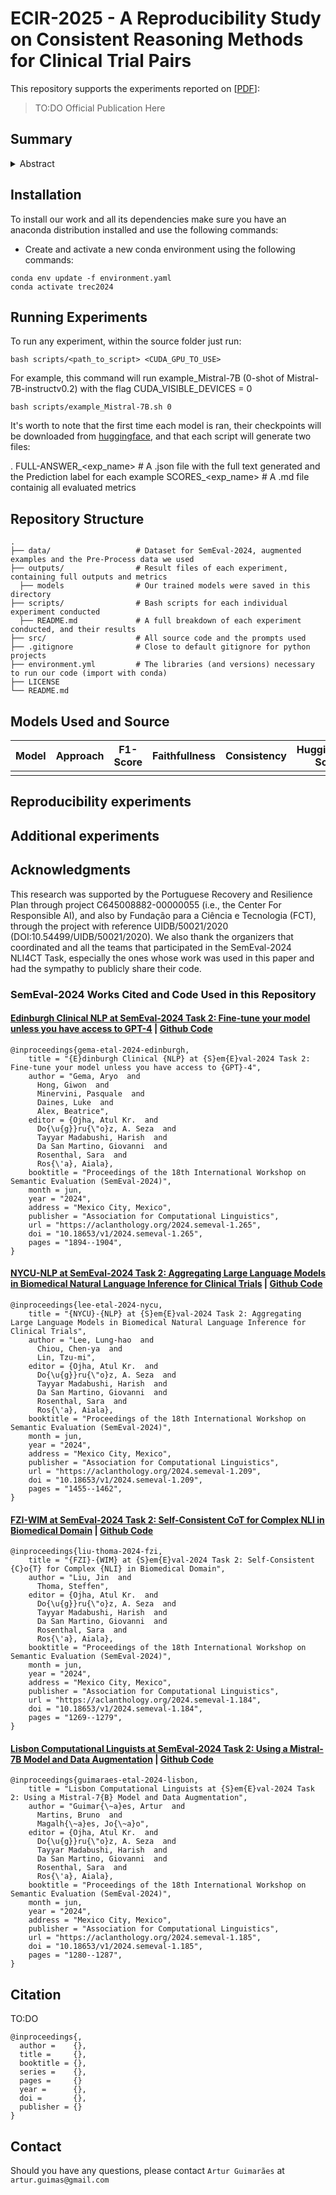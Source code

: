 # ECIR-2025 - A Reproducibility Study on Consistent Reasoning Methods for Clinical Trial Pairs
This repository supports the experiments reported on [[PDF]()]:

> TO:DO Official Publication Here

## Summary


<details>
<summary>Abstract</summary>
<br>
With the rapid expansion of AI in healthcare, ensuring that models can accurately and consistently reason within the medical domain is essential for enhancing clinical decision-making, as flawed or under-analysed advances could have detrimental consequences for patient health outcomes. Consistent reasoning is particularly challenging, as once a model outputs a judgment for a given medical statement, it should retain that judgment when faced with another statement that is only syntactically altered, and contrarily when other statements reflect a true semantic shift the model should adjust its judgment accordingly.In this paper, we describe the process of reproducing state-of-the-art methods for safe biomedical Natural Language Inference in Clinical Trials (NLI4CT), emphasizing challenges such as models' vulnerability to small input variations and the inherent complexity of Clinical Trial Reports (CTRs), which are primarily intended for expert interpretation. To improve the reproducibility thoroughness, we extend existing methods and explore a broader set of techniques, establishing baseline scores across several widely used models. We evaluate the reasoning capabilities of Large Language Models (LLMs) within the SemEval-2024 NLI4CT task, a task focused on robustness, serving as an ideal proxy for real-world applications. We conclude with an analysis of the results, highlighting key insights and empirical lessons that contribute to future research in this domain.
</details>

## Installation

To install our work and all its dependencies make sure you have an anaconda distribution installed and use the following commands:

  - Create and activate a new conda environment using the following commands:
  ```
  conda env update -f environment.yaml
  conda activate trec2024
  ```

## Running Experiments

To run any experiment, within the source folder just run:

```
bash scripts/<path_to_script> <CUDA_GPU_TO_USE>
```

For example, this command will run example_Mistral-7B (0-shot of Mistral-7B-instructv0.2) with the flag CUDA_VISIBLE_DEVICES = 0

```
bash scripts/example_Mistral-7B.sh 0
```

It's worth to note that the first time each model is ran, their checkpoints will be downloaded from [huggingface]([url](https://huggingface.co/)), and that each script will generate two files:

.
FULL-ANSWER_<exp_name>     # A .json file with the full text generated and the Prediction label for each example
SCORES_<exp_name>          # A .md file containig all evaluated metrics



## Repository Structure

    .
    ├── data/                   # Dataset for SemEval-2024, augmented examples and the Pre-Process data we used 
    ├── outputs/                # Result files of each experiment, containing full outputs and metrics
      ├── models                # Our trained models were saved in this directory
    ├── scripts/                # Bash scripts for each individual experiment conducted
      ├── README.md             # A full breakdown of each experiment conducted, and their results
    ├── src/                    # All source code and the prompts used
    ├── .gitignore              # Close to default gitignore for python projects
    ├── environment.yml         # The libraries (and versions) necessary to run our code (import with conda)
    ├── LICENSE
    └── README.md


## Models Used and Source

| Model  | Approach | F1-Score | Faithfullness | Consistency | HuggingFace-Source |
|--------|----------|----------|---------------|-------------|--------------------|
|        |          |          |               |             |                    |

## Reproducibility experiments

## Additional experiments


## Acknowledgments

This research was supported by the Portuguese Recovery and Resilience Plan through project C645008882-00000055 (i.e., the Center For Responsible AI), and also by Fundação para a Ciência e Tecnologia (FCT), through the project with reference UIDB/50021/2020 (DOI:10.54499/UIDB/50021/2020). We also thank the organizers that coordinated and all the teams that participated in the SemEval-2024 NLI4CT Task, especially the ones whose work was used in this paper and had the sympathy to publicly share their code.

### SemEval-2024 Works Cited and Code Used in this Repository

#### [Edinburgh Clinical NLP at SemEval-2024 Task 2: Fine-tune your model unless you have access to GPT-4](https://aclanthology.org/2024.semeval-1.265/) | [Github Code](https://github.com/EdinburghClinicalNLP/semeval_nli4ct)

```
@inproceedings{gema-etal-2024-edinburgh,
    title = "{E}dinburgh Clinical {NLP} at {S}em{E}val-2024 Task 2: Fine-tune your model unless you have access to {GPT}-4",
    author = "Gema, Aryo  and
      Hong, Giwon  and
      Minervini, Pasquale  and
      Daines, Luke  and
      Alex, Beatrice",
    editor = {Ojha, Atul Kr.  and
      Do{\u{g}}ru{\"o}z, A. Seza  and
      Tayyar Madabushi, Harish  and
      Da San Martino, Giovanni  and
      Rosenthal, Sara  and
      Ros{\'a}, Aiala},
    booktitle = "Proceedings of the 18th International Workshop on Semantic Evaluation (SemEval-2024)",
    month = jun,
    year = "2024",
    address = "Mexico City, Mexico",
    publisher = "Association for Computational Linguistics",
    url = "https://aclanthology.org/2024.semeval-1.265",
    doi = "10.18653/v1/2024.semeval-1.265",
    pages = "1894--1904",
}
```

#### [NYCU-NLP at SemEval-2024 Task 2: Aggregating Large Language Models in Biomedical Natural Language Inference for Clinical Trials](https://aclanthology.org/2024.semeval-1.209/) | [Github Code]()

```
@inproceedings{lee-etal-2024-nycu,
    title = "{NYCU}-{NLP} at {S}em{E}val-2024 Task 2: Aggregating Large Language Models in Biomedical Natural Language Inference for Clinical Trials",
    author = "Lee, Lung-hao  and
      Chiou, Chen-ya  and
      Lin, Tzu-mi",
    editor = {Ojha, Atul Kr.  and
      Do{\u{g}}ru{\"o}z, A. Seza  and
      Tayyar Madabushi, Harish  and
      Da San Martino, Giovanni  and
      Rosenthal, Sara  and
      Ros{\'a}, Aiala},
    booktitle = "Proceedings of the 18th International Workshop on Semantic Evaluation (SemEval-2024)",
    month = jun,
    year = "2024",
    address = "Mexico City, Mexico",
    publisher = "Association for Computational Linguistics",
    url = "https://aclanthology.org/2024.semeval-1.209",
    doi = "10.18653/v1/2024.semeval-1.209",
    pages = "1455--1462",
}
```

#### [FZI-WIM at SemEval-2024 Task 2: Self-Consistent CoT for Complex NLI in Biomedical Domain](https://aclanthology.org/2024.semeval-1.184/) | [Github Code](https://github.com/jens5588/FZI-WIM-NLI4CT)

```
@inproceedings{liu-thoma-2024-fzi,
    title = "{FZI}-{WIM} at {S}em{E}val-2024 Task 2: Self-Consistent {C}o{T} for Complex {NLI} in Biomedical Domain",
    author = "Liu, Jin  and
      Thoma, Steffen",
    editor = {Ojha, Atul Kr.  and
      Do{\u{g}}ru{\"o}z, A. Seza  and
      Tayyar Madabushi, Harish  and
      Da San Martino, Giovanni  and
      Rosenthal, Sara  and
      Ros{\'a}, Aiala},
    booktitle = "Proceedings of the 18th International Workshop on Semantic Evaluation (SemEval-2024)",
    month = jun,
    year = "2024",
    address = "Mexico City, Mexico",
    publisher = "Association for Computational Linguistics",
    url = "https://aclanthology.org/2024.semeval-1.184",
    doi = "10.18653/v1/2024.semeval-1.184",
    pages = "1269--1279",
}
```

#### [Lisbon Computational Linguists at SemEval-2024 Task 2: Using a Mistral-7B Model and Data Augmentation](https://aclanthology.org/2024.semeval-1.185/) | [Github Code](https://github.com/araag2/SemEval2024-Task2)

```
@inproceedings{guimaraes-etal-2024-lisbon,
    title = "Lisbon Computational Linguists at {S}em{E}val-2024 Task 2: Using a Mistral-7{B} Model and Data Augmentation",
    author = "Guimar{\~a}es, Artur  and
      Martins, Bruno  and
      Magalh{\~a}es, Jo{\~a}o",
    editor = {Ojha, Atul Kr.  and
      Do{\u{g}}ru{\"o}z, A. Seza  and
      Tayyar Madabushi, Harish  and
      Da San Martino, Giovanni  and
      Rosenthal, Sara  and
      Ros{\'a}, Aiala},
    booktitle = "Proceedings of the 18th International Workshop on Semantic Evaluation (SemEval-2024)",
    month = jun,
    year = "2024",
    address = "Mexico City, Mexico",
    publisher = "Association for Computational Linguistics",
    url = "https://aclanthology.org/2024.semeval-1.185",
    doi = "10.18653/v1/2024.semeval-1.185",
    pages = "1280--1287",
}
```



## Citation

TO:DO

```
@inproceedings{,
  author =    {},
  title =     {},
  booktitle = {},
  series =    {},
  pages =     {}
  year =      {},
  doi =       {},
  publisher = {}
}
```


## Contact

Should you have any questions, please contact `Artur Guimarães` at `artur.guimas@gmail.com`
